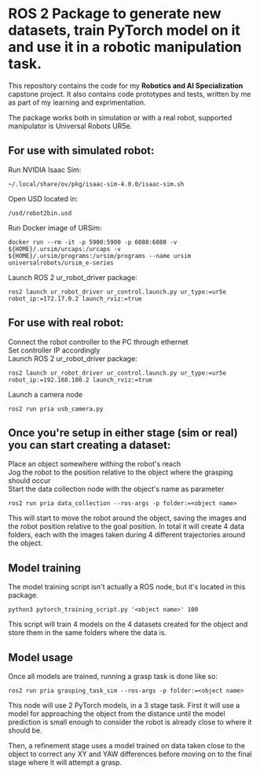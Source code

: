 # ROS 2 Package to generate new datasets, train PyTorch model on it and use it in a robotic manipulation task.

This repository contains the code for my **Robotics and AI Specialization** capstone project. It also contains code prototypes and tests, written by me as part of my learning and exprimentation.

The package works both in simulation or with a real robot, supported manipulator is Universal Robots UR5e.  

## For use with simulated robot:

Run NVIDIA Isaac Sim:  

    ~/.local/share/ov/pkg/isaac-sim-4.0.0/isaac-sim.sh

Open USD located in:  
    
    /usd/robot2bin.usd

Run Docker image of URSim:  

    docker run --rm -it -p 5900:5900 -p 6080:6080 -v ${HOME}/.ursim/urcaps:/urcaps -v ${HOME}/.ursim/programs:/ursim/programs --name ursim universalrobots/ursim_e-series


Launch ROS 2 ur_robot_driver package:  

    ros2 launch ur_robot_driver ur_control.launch.py ur_type:=ur5e robot_ip:=172.17.0.2 launch_rviz:=true


## For use with real robot:


Connect the robot controller to the PC through ethernet  
Set controller IP accordingly  
Launch ROS 2 ur_robot_driver package:  

    ros2 launch ur_robot_driver ur_control.launch.py ur_type:=ur5e robot_ip:=192.168.100.2 launch_rviz:=true

Launch a camera node  

    ros2 run pria usb_camera.py


## Once you're setup in either stage (sim or real) you can start creating a dataset:

Place an object somewhere withing the robot's reach  
Jog the robot to the position relative to the object where the grasping should occur  
Start the data collection node with the object's name as parameter  

    ros2 run pria data_collection --ros-args -p folder:=<object name>

This will start to move the robot around the object, saving the images and the robot position relative to the goal position. In total it will create 4 data folders, each with the images taken during 4 different trajectories around the object.


## Model training

The model training script isn't actually a ROS node, but it's located in this package.  

    python3 pytorch_training_script.py '<object name>' 100

This script will train 4 models on the 4 datasets created for the object and store them in the same folders where the data is.  


## Model usage

Once all models are trained, running a grasp task is done like so:  

    ros2 run pria grasping_task_sim --ros-args -p folder:=<object name>

This node will use 2 PyTorch models, in a 3 stage task. First it will use a model for approaching the object from the distance until the model prediction is small enough to consider the robot is already close to where it should be.

Then, a refinement stage uses a model trained on data taken close to the object to correct any XY and YAW differences before moving on to the final stage where it will attempt a grasp.

